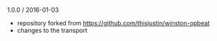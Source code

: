 1.0.0 / 2016-01-03 

  * repository forked from https://github.com/thisjustin/winston-opbeat
  * changes to the transport
